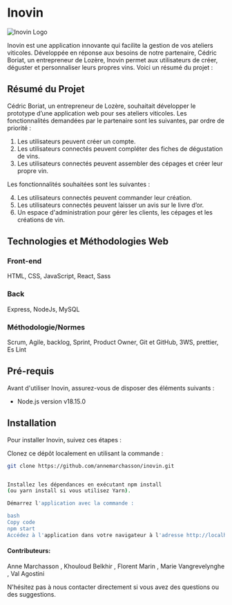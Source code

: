 # Inovin

![Inovin Logo](https://i.ibb.co/Ltb0P32/logo-Plan-de-travail-1.png)

Inovin est une application innovante qui facilite la gestion de vos ateliers viticoles. Développée en réponse aux besoins de notre partenaire, Cédric Boriat, un entrepreneur de Lozère, Inovin permet aux utilisateurs de créer, déguster et personnaliser leurs propres vins. Voici un résumé du projet :

## Résumé du Projet

Cédric Boriat, un entrepreneur de Lozère, souhaitait développer le prototype d’une application web pour ses ateliers viticoles. Les fonctionnalités demandées par le partenaire sont les suivantes, par ordre de priorité :

1. Les utilisateurs peuvent créer un compte.
2. Les utilisateurs connectés peuvent compléter des fiches de dégustation de vins.
3. Les utilisateurs connectés peuvent assembler des cépages et créer leur propre vin.

Les fonctionnalités souhaitées sont les suivantes :

4. Les utilisateurs connectés peuvent commander leur création.
5. Les utilisateurs connectés peuvent laisser un avis sur le livre d’or.
6. Un espace d'administration pour gérer les clients, les cépages et les créations de vin.


## Technologies et Méthodologies Web

### Front-end

HTML,
CSS,
JavaScript,
React,
Sass

### Back
Express,
NodeJs,
MySQL

### Méthodologie/Normes
Scrum,
Agile,
backlog,
Sprint,
Product Owner,
Git et GitHub,
3WS,
prettier, 
Es Lint


## Pré-requis

Avant d'utiliser Inovin, assurez-vous de disposer des éléments suivants :

- Node.js version v18.15.0



## Installation

Pour installer Inovin, suivez ces étapes :

 Clonez ce dépôt localement en utilisant la commande :

```bash
git clone https://github.com/annemarchasson/inovin.git


Installez les dépendances en exécutant npm install 
(ou yarn install si vous utilisez Yarn).

Démarrez l'application avec la commande :

bash
Copy code
npm start
Accédez à l'application dans votre navigateur à l'adresse http://localhost:3000.
```

#### Contributeurs:

Anne Marchasson ,
Khouloud Belkhir ,
Florent Marin ,
Marie Vangrevelynghe ,
Val Agostini

N'hésitez pas à nous contacter directement si vous avez des questions ou des suggestions.
